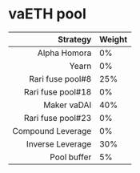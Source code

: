 # vaETH pool
|Strategy | Weight |
|-------: | --------|
|Alpha Homora| 0%     |
|Yearn| 0%     |
|Rari fuse pool#8 | 25% |
|Rari fuse pool#18 | 0%     |
|Maker vaDAI | 40%    |
|Rari fuse pool#23 | 0%     |
|Compound Leverage | 0%     |
| Inverse Leverage | 30% |
|Pool buffer | 5%     |
